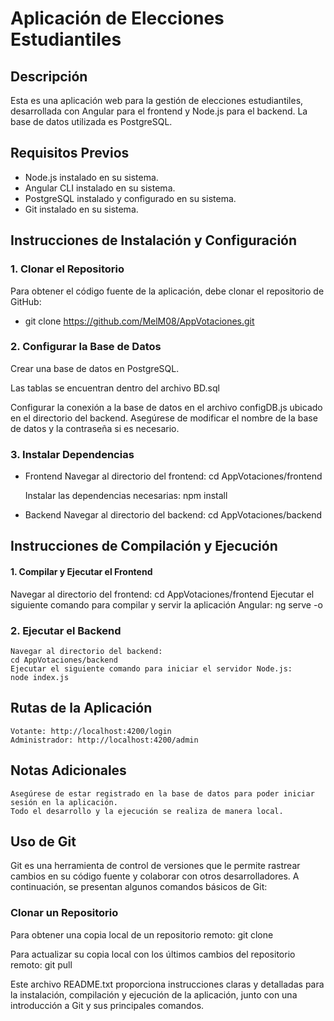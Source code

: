 # Aplicación de Elecciones Estudiantiles

## Descripción
Esta es una aplicación web para la gestión de elecciones estudiantiles, desarrollada con Angular para el frontend y Node.js para el backend. La base de datos utilizada es PostgreSQL.

## Requisitos Previos
- Node.js instalado en su sistema.
- Angular CLI instalado en su sistema.
- PostgreSQL instalado y configurado en su sistema.
- Git instalado en su sistema.

## Instrucciones de Instalación y Configuración

### 1. Clonar el Repositorio
Para obtener el código fuente de la aplicación, debe clonar el repositorio de GitHub:

- git clone https://github.com/MelM08/AppVotaciones.git

### 2. Configurar la Base de Datos
Crear una base de datos en PostgreSQL.

Las tablas se encuentran dentro del archivo BD.sql

Configurar la conexión a la base de datos en el archivo configDB.js ubicado en el directorio del backend. Asegúrese de modificar el nombre de la base de datos y la contraseña si es necesario.

### 3. Instalar Dependencias
- Frontend
    Navegar al directorio del frontend:
        cd AppVotaciones/frontend

    Instalar las dependencias necesarias:
        npm install

- Backend
    Navegar al directorio del backend:
    cd AppVotaciones/backend

## Instrucciones de Compilación y Ejecución

#### 1. Compilar y Ejecutar el Frontend

Navegar al directorio del frontend:
    cd AppVotaciones/frontend
    Ejecutar el siguiente comando para compilar y servir la aplicación Angular:
    ng serve -o

### 2. Ejecutar el Backend
    Navegar al directorio del backend:
    cd AppVotaciones/backend
    Ejecutar el siguiente comando para iniciar el servidor Node.js:
    node index.js

## Rutas de la Aplicación
    Votante: http://localhost:4200/login
    Administrador: http://localhost:4200/admin

## Notas Adicionales

    Asegúrese de estar registrado en la base de datos para poder iniciar sesión en la aplicación.
    Todo el desarrollo y la ejecución se realiza de manera local.

## Uso de Git

Git es una herramienta de control de versiones que le permite rastrear cambios en su código fuente y colaborar con otros desarrolladores. A continuación, se presentan algunos comandos básicos de Git:

### Clonar un Repositorio
Para obtener una copia local de un repositorio remoto:
    git clone <repository-url>

Para actualizar su copia local con los últimos cambios del repositorio remoto:
    git pull

Este archivo README.txt proporciona instrucciones claras y detalladas para la instalación, compilación y ejecución de la aplicación, junto con una introducción a Git y sus principales comandos.